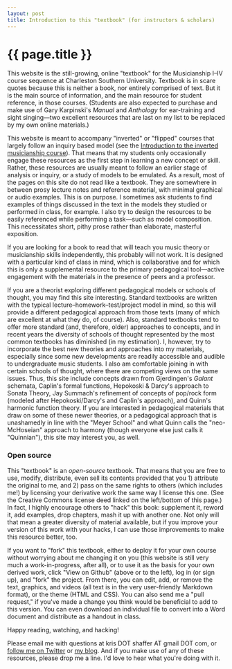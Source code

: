 ```yaml
---
layout: post
title: Introduction to this "textbook" (for instructors & scholars)
---
```


{{ page.title }}
================

This website is the still-growing, online "textbook" for the Musicianship I–IV course sequence at Charleston Southern University. Textbook is in scare quotes because this is neither a book, nor entirely comprised of text. But it is the main source of information, and the main resource for student reference, in those courses. (Students are also expected to purchase and make use of Gary Karpinski's *Manual* and *Anthology* for ear-training and sight singing—two excellent resources that are last on my list to be replaced by my own online materials.)

This website is meant to accompany "inverted" or "flipped" courses that largely follow an inquiry based model (see the [Introduction to the inverted musicianship course][invertedCourse]). That means that my students only occasionally engage these resources as the first step in learning a new concept or skill. Rather, these resources are usually meant to follow an earlier stage of analysis or inquiry, or a study of models to be emulated. As a result, most of the pages on this site do not read like a textbook. They are somewhere in between prosy lecture notes and reference material, with minimal graphical or audio examples. This is on purpose. I sometimes ask students to find examples of things discussed in the text in the models they studied or performed in class, for example. I also try to design the resources to be easily referenced while performing a task—such as model composition. This necessitates short, pithy prose rather than elaborate, masterful exposition.

If you are looking for a book to read that will teach you music theory or musicianship skills independently, this probably will not work. It is designed with a particular kind of class in mind, which is collaborative and for which this is only a supplemental resource to the primary pedagogical tool—active engagement with the materials in the presence of peers and a professor.

If you are a theorist exploring different pedagogical models or schools of thought, you may find this site interesting. Standard textbooks are written with the typical lecture–homework–test/project model in mind, so this will provide a different pedagogical approach from those texts (many of which are excellent at what they do, of course). Also, standard textbooks tend to offer more standard (and, therefore, older) approaches to concepts, and in recent years the diversity of schools of thought represented by the most common textbooks has diminished (in my estimation). I, however, try to incorporate the best new theories and approaches into my materials, especially since some new developments are readily accessible and audible to undergraduate music students. I also am comfortable joining in with certain schools of thought, where there are competing views on the same issues. Thus, this site include concepts drawn from Gjerdingen's *Galant* schemata, Caplin's formal functions, Hepokoski & Darcy's approach to Sonata Theory, Jay Summach's refinement of concepts of pop/rock form (modeled after Hepokoski/Darcy's and Caplin's approach), and Quinn's harmonic function theory. If you are interested in pedagogical materials that draw on some of these newer theories, or a pedagogical approach that is unashamedly in line with the "Meyer School" and what Quinn calls the "neo-McHoseian" approach to harmony (though everyone else just calls it "Quinnian"), this site may interest you, as well.

### Open source ###

This "textbook" is an *open-source* textbook. That means that you are free to use, modify, distribute, even sell its contents provided that you 1) attribute the original to me, and 2) pass on the same rights to others (which includes me!) by licensing your derivative work the same way I license this one. (See the Creative Commons license deed linked on the left/bottom of this page.) In fact, I highly encourage others to "hack" this book: supplement it, reword it, add examples, drop chapters, mash it up with another one. Not only will that mean a greater diversity of material available, but if you improve your version of this work with your hacks, I can use those improvements to make this resource better, too.

If you want to "fork" this textbook, either to deploy it for your own course without worrying about me changing it on you (this website is still very much a work-in-progress, after all), or to use it as the basis for your own derived work, click "View on Github" (above or to the left), log in (or sign up), and "fork" the project. From there, you can edit, add, or remove the text, graphics, and videos (all text is in the very user-friendly Markdown format), or the theme (HTML and CSS). You can also send me a "pull request," if you've made a change you think would be beneficial to add to this version. You can even download an individual file to convert into a Word document and distribute as a handout in class.

Happy reading, watching, and hacking!

Please email me with questions at kris DOT shaffer AT gmail DOT com, or [follow me on Twitter][twitter] or [my blog][blog]. And if you make use of any of these resources, please drop me a line. I'd love to hear what you're doing with it.


[invertedCourse]: invertedCourse.html
[twitter]: http://www.twitter.com/krisshaffer
[blog]: http://kris.shaffermusic.com